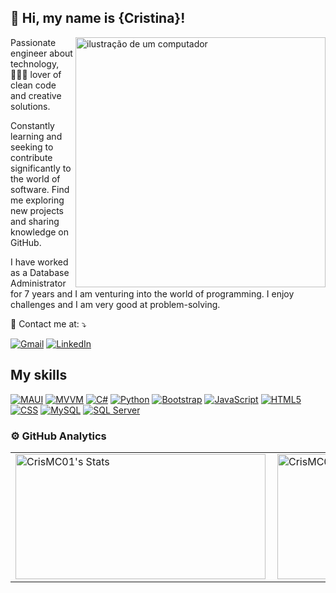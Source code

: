 ## 💜 Hi, my name is {Cristina}!
<img src="https://raw.githubusercontent.com/MicaelliMedeiros/micaellimedeiros/master/image/computer-illustration.png" alt="ilustração de um computador" min-width="400px" max-width="400px" width="400px" align="right">

<p align="left"> 
 Passionate engineer about technology, 👩🏾‍💻 lover of clean code and creative solutions.</p>
<p>Constantly learning and seeking to contribute significantly 
  to the world of software. Find me exploring new projects and sharing knowledge on GitHub.</p>
 <p> I have worked as a Database Administrator for 7 years and I am venturing into the world of programming. I enjoy challenges and I am very good at problem-solving.</p>
 

<p align="left">
  💌 Contact me at: ⤵️
</p>

<p align="left">
  <a href="mailto:cristina.murguia2817@gmail.com" title="Gmail">
  <img src="https://img.shields.io/badge/-Gmail-FF0000?style=flat-square&labelColor=FF0000&logo=gmail&logoColor=white&link=LINK-DO-SEU-GMAIL" alt="Gmail"/></a>
  <a href="https://www.linkedin.com/in/cristina-murguiac" title="LinkedIn">
  <img src="https://img.shields.io/badge/-Linkedin-0e76a8?style=flat-square&logo=Linkedin&logoColor=white&link=LINK-DO-SEU-LINKEDIN" alt="LinkedIn"/></a>
  
</p>

## My skills

[![MAUI](https://img.shields.io/badge/-MAUI-008B8B?style=flat&logo=dotnet&logoColor=white)](https://dotnet.microsoft.com/apps/maui)
[![MVVM](https://img.shields.io/badge/-MVVM-FF69B4?style=flat)](https://en.wikipedia.org/wiki/Model%E2%80%93view%E2%80%93viewmodel)
[![C#](https://img.shields.io/badge/-C%23-239120?style=flat&logo=c-sharp&logoColor=white)](https://es.wikipedia.org/wiki/C_Sharp)
[![Python](https://img.shields.io/badge/-Python-3776AB?style=flat&logo=python&logoColor=white)](https://www.python.org/)
[![Bootstrap](https://img.shields.io/badge/-Bootstrap-563D7C?style=flat&logo=bootstrap&logoColor=white)](https://getbootstrap.com/)
[![JavaScript](https://img.shields.io/badge/-JavaScript-F7DF1E?style=flat&logo=javascript&logoColor=black)](https://developer.mozilla.org/en-US/docs/Web/JavaScript)
[![HTML5](https://img.shields.io/badge/-HTML5-E34F26?style=flat&logo=html5&logoColor=white)](https://developer.mozilla.org/en-US/docs/Web/Guide/HTML/HTML5)
[![CSS](https://img.shields.io/badge/-CSS-1572B6?style=flat&logo=css3&logoColor=white)](https://developer.mozilla.org/en-US/docs/Web/CSS)
[![MySQL](https://img.shields.io/badge/-MySQL-4479A1?style=flat&logo=mysql&logoColor=white)](https://www.mysql.com/)
[![SQL Server](https://img.shields.io/badge/-SQL%20Server-CC2927?style=flat&logo=microsoft-sql-server&logoColor=white)](https://www.microsoft.com/en-us/sql-server)


### ⚙️ GitHub Analytics
<table>
 <tr>
  <td>
   <img align="left" src="https://github-readme-stats.vercel.app/api?username=CrisMC01&theme=dracula&show_icons=true&hide_border=true&count_private=true" alt="CrisMC01's Stats" style="width: 400px; height: 200px;">
  </td>
  <td>
   <img align="left" src="https://github-readme-streak-stats.herokuapp.com/?user=CrisMC01&theme=dracula&hide_border=true" alt="CrisMC01's Streak" style="width: 400px; height: 200px;">
  </td>
  <td>
   <img align="left" src="https://github-readme-stats.vercel.app/api/top-langs/?username=CrisMC01&theme=dracula&show_icons=true&hide_border=true&layout=compact" alt="CrisMC01's Top Languages" style="width: 400px; height: 200px;">
  </td>
 </tr>
</table>






